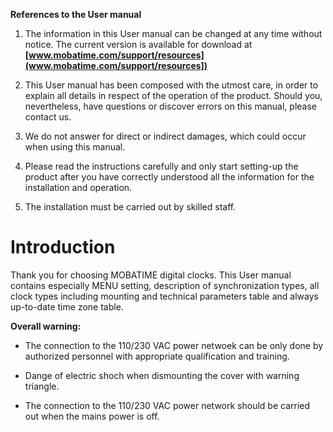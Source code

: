  **References to the User manual**
 
1. The information in this User manual can be changed at any time without notice. The current version is available for download at **[www.mobatime.com/support/resources](www.mobatime.com/support/resources])**  

2. This User manual has been composed with the utmost care, in order to explain all details in respect of the operation of the product. Should you, nevertheless, have questions or discover errors on this manual, please contact us.  

3. We do not answer for direct or indirect damages, which could occur when using this manual.

4. Please read the instructions carefully and only start setting-up the product after you have correctly understood all the information for the installation and operation.  
5. The installation must be carried out by skilled staff.  


# Introduction

Thank you for choosing MOBATIME digital clocks.
This User manual contains especially MENU setting, description of synchronization types, all clock types including mounting and technical parameters table and always up-to-date time zone table.

**Overall warning:**

* The connection to the 110/230 VAC power netwoek can be only done by authorized personnel with appropriate qualification and training.

* Dange of electric shoch when dismounting the cover with warning triangle.

* The connection to the 110/230 VAC power network should be carried out when the mains power is off.




